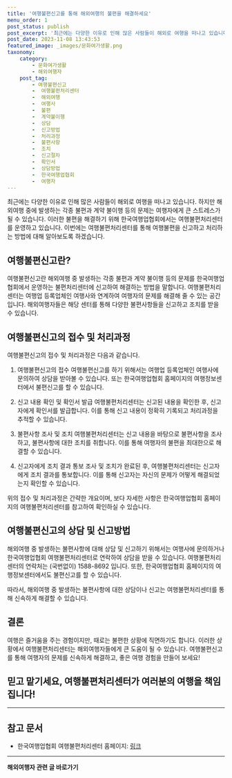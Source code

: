 ```yaml
---
title: '여행불편신고를 통해 해외여행의 불편을 해결하세요'
menu_order: 1
post_status: publish
post_excerpt: '최근에는 다양한 이유로 인해 많은 사람들이 해외로 여행을 떠나고 있습니다. 하지만 해외여행 중에 발생하는 각종 불편과 계약 불이행 등의 문제는 여행자에게 큰 스트레스가 될 수 있습니다. 이러한 불편을 해결하기 위해 한국여행업협회에서는 여행불편처리센터를 운영하고 있습니다. 이번에는 여행불편처리센터를 통해 여행불편을 신고하고 처리하는 방법에 대해 알아보도록 하겠습니다.'
post_date: 2023-11-08 13:43:53
featured_image: _images/문화여가생활.png
taxonomy:
    category:
        - 문화여가생활
        - 해외여행자
    post_tag:
        - 여행불편신고
        -  여행불편처리센터
        -  해외여행
        -  여행사
        -  불편
        -  계약불이행
        -  상담
        -  신고방법
        -  처리과정
        -  불편사항
        -  조치
        -  신고절차
        -  확인서
        -  상담방법
        -  한국여행업협회
        -  여행자
---
```



최근에는 다양한 이유로 인해 많은 사람들이 해외로 여행을 떠나고 있습니다. 하지만 해외여행 중에 발생하는 각종 불편과 계약 불이행 등의 문제는 여행자에게 큰 스트레스가 될 수 있습니다. 이러한 불편을 해결하기 위해 한국여행업협회에서는 여행불편처리센터를 운영하고 있습니다. 이번에는 여행불편처리센터를 통해 여행불편을 신고하고 처리하는 방법에 대해 알아보도록 하겠습니다.

## 여행불편신고란?

여행불편신고란 해외여행 중 발생하는 각종 불편과 계약 불이행 등의 문제를 한국여행업협회에서 운영하는 불편처리센터에 신고하여 해결하는 방법을 말합니다. 여행불편처리센터는 여행업 등록업체인 여행사와 연계하여 여행자의 문제를 해결해 줄 수 있는 공간입니다. 해외여행자들은 해당 센터를 통해 다양한 불편사항들을 신고하고 조치를 받을 수 있습니다.

## 여행불편신고의 접수 및 처리과정

여행불편신고의 접수 및 처리과정은 다음과 같습니다.

1. 여행불편신고의 접수
여행불편신고를 하기 위해서는 여행업 등록업체인 여행사에 문의하여 상담을 받아볼 수 있습니다. 또는 한국여행업협회 홈페이지의 여행정보센터에서 불편신고를 할 수 있습니다.

2. 신고 내용 확인 및 확인서 발급
여행불편처리센터는 신고된 내용을 확인한 후, 신고자에게 확인서를 발급합니다. 이를 통해 신고 내용이 정확히 기록되고 처리과정을 추적할 수 있습니다.

3. 불편사항 조사 및 조치
여행불편처리센터는 신고 내용을 바탕으로 불편사항을 조사하고, 불편사항에 대한 조치를 취합니다. 이를 통해 여행자의 불편을 최대한으로 해결할 수 있습니다.

4. 신고자에게 조치 결과 통보
조사 및 조치가 완료된 후, 여행불편처리센터는 신고자에게 조치 결과를 통보합니다. 이를 통해 신고자는 자신의 문제가 어떻게 해결되었는지 확인할 수 있습니다.

위의 접수 및 처리과정은 간략한 개요이며, 보다 자세한 사항은 한국여행업협회 홈페이지의 여행불편처리센터를 참고하여 확인하실 수 있습니다.

## 여행불편신고의 상담 및 신고방법

해외여행 중 발생하는 불편사항에 대해 상담 및 신고하기 위해서는 여행사에 문의하거나 한국여행업협회 여행불편처리센터로 연락하여 상담을 받을 수 있습니다. 여행불편처리센터의 연락처는 (국번없이) 1588-8692 입니다. 또한, 한국여행업협회 홈페이지의 여행정보센터에서도 불편신고를 할 수 있습니다.

따라서, 해외여행 중 발생하는 불편사항에 대한 상담이나 신고는 여행불편처리센터를 통해 신속하게 해결할 수 있습니다.

## 결론

여행은 즐거움을 주는 경험이지만, 때로는 불편한 상황에 직면하기도 합니다. 이러한 상황에서 여행불편처리센터는 해외여행자들에게 큰 도움이 될 수 있습니다. 여행불편신고를 통해 여행자의 문제를 신속하게 해결하고, 좋은 여행 경험을 만들어 보세요!

## 믿고 맡기세요, 여행불편처리센터가 여러분의 여행을 책임집니다!

---
## 참고 문서

- 한국여행업협회 여행불편처리센터 홈페이지: [링크](http://tourinfo.or.kr/v2/info/claim_step.asp)
<!-- wp:separator -->
<hr class="wp-block-separator has-alpha-channel-opacity"/>
<!-- /wp:separator -->

<!-- wp:group {"backgroundColor":"base","layout":{"type":"constrained"}} -->
<div class="wp-block-group has-base-background-color has-background"><!-- wp:paragraph {"align":"center","fontSize":"medium"} -->
<p class="has-text-align-center has-large-font-size"><strong>해외여행자 관련 글 바로가기</strong></p>
<!-- /wp:paragraph -->


<!-- wp:latest-posts
{"categories":[{"id":14870,"count":19,"description":"","link":"https://uknowlaw.com/category/%ed%95%b4%ec%99%b8%ec%97%ac%ed%96%89%ec%9e%90/","name":"해외여행자","slug":"해외여행자","taxonomy":"category","parent":0,"meta":[],"_links":{"self":[{"href":"https://uknowlaw.com/wp-json/wp/v2/categories/14870"}],"collection":[{"href":"https://uknowlaw.com/wp-json/wp/v2/categories"}],"about":[{"href":"https://uknowlaw.com/wp-json/wp/v2/taxonomies/category"}],"wp:post_type":[{"href":"https://uknowlaw.com/wp-json/wp/v2/posts?categories=14870"}],"curies":[{"name":"wp","href":"https://api.w.org/{rel}","templated":true}]}}],"postsToShow":100,"excerptLength":28,"postLayout":"grid","columns":2,"featuredImageAlign":"left","featuredImageSizeSlug":"large","fontSize":"small"} /--></div>
<!-- /wp:group -->
